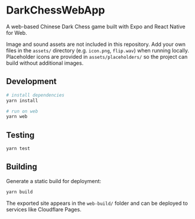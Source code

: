 # DarkChessWebApp

A web-based Chinese Dark Chess game built with Expo and React Native for Web.

Image and sound assets are not included in this repository. Add your own files
in the `assets/` directory (e.g. `icon.png`, `flip.wav`) when running locally.
Placeholder icons are provided in `assets/placeholders/` so the project can
build without additional images.

## Development

```bash
# install dependencies
yarn install

# run on web
yarn web
```

## Testing

```bash
yarn test
```

## Building

Generate a static build for deployment:

```bash
yarn build
```

The exported site appears in the `web-build/` folder and can be deployed to services like Cloudflare Pages.
